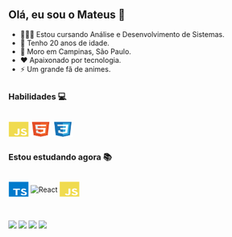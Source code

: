 ## Olá, eu sou o Mateus 👋

- 👨🏽‍🎓 Estou cursando Análise e Desenvolvimento de Sistemas.
- 🥳 Tenho 20 anos de idade.
- 🏡 Moro em Campinas, São Paulo.
- ❤️ Apaixonado por tecnologia.
- ⚡ Um grande fã de animes.

##

 ### Habilidades 💻

<div style="display: inline_block"><br>
  <img align="center" alt="JavaScript" height="30" width="40" src="https://raw.githubusercontent.com/devicons/devicon/master/icons/javascript/javascript-plain.svg">
  <img align="center" alt="HTML5" height="30" width="40" src="https://raw.githubusercontent.com/devicons/devicon/master/icons/html5/html5-original.svg">
  <img align="center" alt="CSS3" height="30" width="40" src="https://raw.githubusercontent.com/devicons/devicon/master/icons/css3/css3-original.svg">
</div>

## 

### Estou estudando agora 📚

<div style="display: inline_block"><br>
  <img align="center" alt="Typescript" height="30" width="40" src="https://raw.githubusercontent.com/devicons/devicon/master/icons/typescript/typescript-plain.svg"> 
  <img align="center" alt="React" height="30" width="40" src="https://cdn.jsdelivr.net/gh/devicons/devicon/icons/react/react-original.svg"/>
  <img align="center" alt="JavaScript" height="30" width="40" src="https://raw.githubusercontent.com/devicons/devicon/master/icons/javascript/javascript-plain.svg">
</div>

##

<div style="display: inline_block"><br>
<a href="https://instagram.com/pmateuus" target="_blank"><img src="https://img.shields.io/badge/-Instagram-%23E4405F?style=for-the-badge&logo=instagram&logoColor=white" target="_blank"></a>
<a href="https://discord.gg/3YvmWGUMw" target="_blank"><img src="https://img.shields.io/badge/Discord-7289DA?style=for-the-badge&logo=discord&logoColor=white" target="_blank"></a> 
<a href = "mailto:mateuspereira9917@gmail.com"><img src="https://img.shields.io/badge/-Gmail-%23333?style=for-the-badge&logo=gmail&logoColor=white" target="_blank"></a>
<a href="https://www.linkedin.com/in/pmateuus" target="_blank"><img src="https://img.shields.io/badge/-LinkedIn-%230077B5?style=for-the-badge&logo=linkedin&logoColor=white" target="_blank"></a> 
</div>

<!--
<div align="center">  
<img width="49%" height="195px" src="https://github-readme-stats.vercel.app/api?username=pmateuus&show_icons=true&count_private=true&hide_border=true&title_color=F6FF33&icon_color=F6FF33&text_color=c9d1d9&bg_color=0d1117" alt="Mateus Pereira github stats"/> 
<img width="41%" height="195px" src="https://github-readme-stats.vercel.app/api/top-langs/?username=pmateuus&layout=compact&hide_border=true&title_color=F6FF33&text_color=c9d1d9&bg_color=0d1117" />
</div> 
-->
